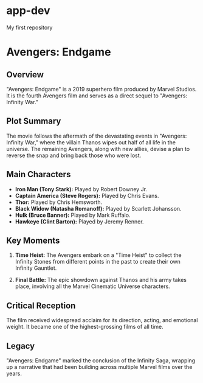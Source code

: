 # app-dev
My first repository

# Avengers: Endgame

## Overview

"Avengers: Endgame" is a 2019 superhero film produced by Marvel Studios. It is the fourth Avengers film and serves as a direct sequel to "Avengers: Infinity War."

## Plot Summary

The movie follows the aftermath of the devastating events in "Avengers: Infinity War," where the villain Thanos wipes out half of all life in the universe. The remaining Avengers, along with new allies, devise a plan to reverse the snap and bring back those who were lost.

## Main Characters

- **Iron Man (Tony Stark):** Played by Robert Downey Jr.
- **Captain America (Steve Rogers):** Played by Chris Evans.
- **Thor:** Played by Chris Hemsworth.
- **Black Widow (Natasha Romanoff):** Played by Scarlett Johansson.
- **Hulk (Bruce Banner):** Played by Mark Ruffalo.
- **Hawkeye (Clint Barton):** Played by Jeremy Renner.

## Key Moments

1. **Time Heist:** The Avengers embark on a "Time Heist" to collect the Infinity Stones from different points in the past to create their own Infinity Gauntlet.
  
2. **Final Battle:** The epic showdown against Thanos and his army takes place, involving all the Marvel Cinematic Universe characters.

## Critical Reception

The film received widespread acclaim for its direction, acting, and emotional weight. It became one of the highest-grossing films of all time.

## Legacy

"Avengers: Endgame" marked the conclusion of the Infinity Saga, wrapping up a narrative that had been building across multiple Marvel films over the years.
